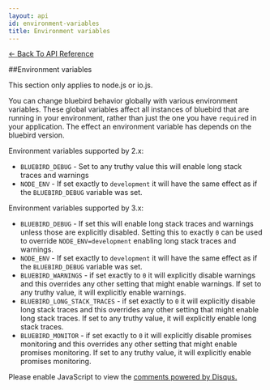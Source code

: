 ```yaml
---
layout: api
id: environment-variables
title: Environment variables
---
```



[← Back To API Reference](/docs/api-reference.html)
<div class="api-code-section"><markdown>
##Environment variables

This section only applies to node.js or io.js.

You can change bluebird behavior globally with various environment variables. These global variables affect all instances of bluebird that are running in your environment, rather than just the one you have `require`d in your application. The effect an environment variable has depends on the bluebird version.

Environment variables supported by 2.x:

- `BLUEBIRD_DEBUG` - Set to any truthy value this will enable long stack traces and warnings
- `NODE_ENV` - If set exactly to `development` it will have the same effect as if the `BLUEBIRD_DEBUG` variable was set.

Environment variables supported by 3.x:

- `BLUEBIRD_DEBUG` - If set this will enable long stack traces and warnings unless those are explicitly disabled. Setting this to exactly `0` can be used to override `NODE_ENV=development` enabling long stack traces and warnings.
- `NODE_ENV` - If set exactly to `development` it will have the same effect as if the `BLUEBIRD_DEBUG` variable was set.
- `BLUEBIRD_WARNINGS` - if set exactly to `0` it will explicitly disable warnings and this overrides any other setting that might enable warnings. If set to any truthy value, it will explicitly enable warnings.
- `BLUEBIRD_LONG_STACK_TRACES` - if set exactly to `0` it will explicitly disable long stack traces and this overrides any other setting that might enable long stack traces. If set to any truthy value, it will explicitly enable long stack traces.
- `BLUEBIRD_MONITOR` - if set exactly to `0` it will explicitly disable promises monitoring and this overrides any other setting that might enable promises monitoring. If set to any truthy value, it will explicitly enable promises monitoring.
</markdown></div>

<div id="disqus_thread"></div>
<script type="text/javascript">
    var disqus_title = "Environment variables";
    var disqus_shortname = "bluebirdjs";
    var disqus_identifier = "disqus-id-environment-variables";

    (function() {
        var dsq = document.createElement("script"); dsq.type = "text/javascript"; dsq.async = true;
        dsq.src = "//" + disqus_shortname + ".disqus.com/embed.js";
        (document.getElementsByTagName("head")[0] || document.getElementsByTagName("body")[0]).appendChild(dsq);
    })();
</script>
<noscript>Please enable JavaScript to view the <a href="https://disqus.com/?ref_noscript" rel="nofollow">comments powered by Disqus.</a></noscript>
